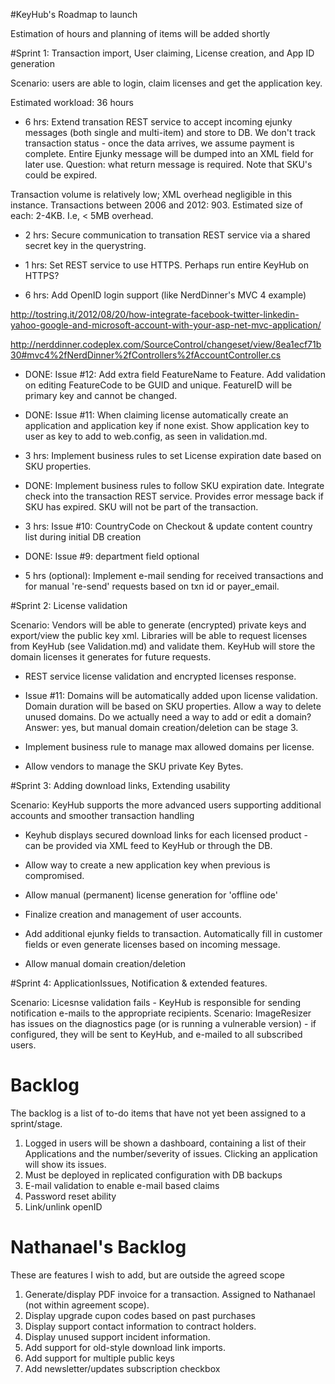 #KeyHub's Roadmap to launch

Estimation of hours and planning of items will be added shortly


#Sprint 1: Transaction import, User claiming, License creation, and App ID generation

Scenario: users are able to login, claim licenses and get the application key.

Estimated workload: 36 hours

* 6 hrs: Extend transation REST service to accept incoming ejunky messages (both single and multi-item) and store to DB. We don't track transaction status - once the data arrives, we assume payment is complete. Entire Ejunky message will be dumped into an XML field for later use. 
Question: what return message is required. Note that SKU's could be expired.

Transaction volume is relatively low; XML overhead negligible in this instance. Transactions between 2006 and 2012: 903. Estimated size of each: 2-4KB. I.e, < 5MB overhead.

* 2 hrs: Secure communication to transation REST service via a shared secret key in the querystring.

* 1 hrs: Set REST service to use HTTPS. Perhaps run entire KeyHub on HTTPS?

* 6 hrs: Add OpenID login support (like NerdDinner's MVC 4 example)

http://tostring.it/2012/08/20/how-integrate-facebook-twitter-linkedin-yahoo-google-and-microsoft-account-with-your-asp-net-mvc-application/

http://nerddinner.codeplex.com/SourceControl/changeset/view/8ea1ecf71b30#mvc4%2fNerdDinner%2fControllers%2fAccountController.cs

* DONE: Issue #12: Add extra field FeatureName to Feature. Add validation on editing FeatureCode to be GUID and unique. FeatureID will be primary key and cannot be changed.

* DONE: Issue #11: When claiming license automatically create an application and application key if none exist. Show application key to user as key to add to web.config, as seen in validation.md.

* 3 hrs: Implement business rules to set License expiration date based on SKU properties.

* DONE: Implement business rules to follow SKU expiration date. Integrate check into the transaction REST service. Provides error message back if SKU has expired. SKU will not be part of the transaction.

* 3 hrs: Issue #10: CountryCode on Checkout & update content country list during initial DB creation

* DONE: Issue #9: department field optional

* 5 hrs (optional): Implement e-mail sending for received transactions and for manual 're-send' requests based on txn id or payer_email.


#Sprint 2: License validation

Scenario: Vendors will be able to generate (encrypted) private keys and export/view the public key xml. Libraries will be able to request licenses from KeyHub (see Validation.md) and validate them. KeyHub will store the domain licenses it generates for future requests.

* REST service license validation and encrypted licenses response.

* Issue #11: Domains will be automatically added upon license validation. Domain duration will be based on SKU properties. Allow a way to delete unused domains. Do we actually need a way to add or edit a domain? Answer: yes, but manual domain creation/deletion can be stage 3.

* Implement business rule to manage max allowed domains per license.

* Allow vendors to manage the SKU private Key Bytes.


#Sprint 3: Adding download links, Extending usability

Scenario: KeyHub supports the more advanced users supporting additional accounts and smoother transaction handling

* Keyhub displays secured download links for each licensed product - can be provided via XML feed to KeyHub or through the DB.

* Allow way to create a new application key when previous is compromised.

* Allow manual (permanent) license generation for 'offline ode'

* Finalize creation and management of user accounts.

* Add additional ejunky fields to transaction. Automatically fill in customer fields or  even generate licenses based on incoming message.

* Allow manual domain creation/deletion


#Sprint 4: ApplicationIssues, Notification & extended features.

Scenario: Licesnse validation fails - KeyHub is responsible for sending notification e-mails to the appropriate recipients.
Scenario: ImageResizer has issues on the diagnostics page (or is running a vulnerable version) - if configured, they will be sent to KeyHub, and e-mailed to all subscribed users.


# Backlog

The backlog is a list of to-do items that have not yet been assigned to a sprint/stage.

1. Logged in users will be shown a dashboard, containing a list of their Applications and the number/severity of issues. Clicking an application will show its issues.
3. Must be deployed in replicated configuration with DB backups
4. E-mail validation to enable e-mail based claims
6. Password reset ability
7. Link/unlink openID

# Nathanael's Backlog

These are features I wish to add, but are outside the agreed scope

1. Generate/display PDF invoice for a transaction. Assigned to Nathanael (not within agreement scope).
2. Display upgrade cupon codes based on past purchases
3. Display support contact information to contract holders.
4. Display unused support incident information.
5. Add support for old-style download link imports.
6. Add support for multiple public keys
7. Add newsletter/updates subscription checkbox




